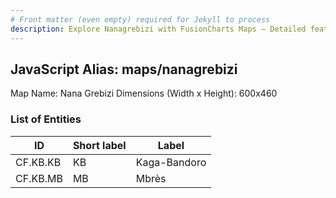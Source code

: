 ```yaml
---
# Front matter (even empty) required for Jekyll to process
description: Explore Nanagrebizi with FusionCharts Maps – Detailed features for seamless integration. Try now & enhance your data visualization today! 
---
```


## JavaScript Alias: maps/nanagrebizi

Map Name: Nana Grebizi
Dimensions (Width x Height): 600x460

### List of Entities

ID | Short label | Label
---|---|---|
CF.KB.KB|KB|Kaga-Bandoro
CF.KB.MB|MB|Mbrès
